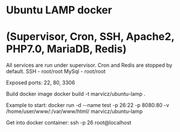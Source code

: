 # Ubuntu LAMP docker
# (Supervisor, Cron, SSH, Apache2, PHP7.0, MariaDB, Redis)

All services are run under supervisor. Cron and Redis are stopped by default.
SSH    - root/root
MySql - root/root

Exposed ports:
22, 80, 3306


Build docker image
docker build -t marvicz/ubuntu-lamp .

Example to start:
docker run -d --name test -p 26:22 -p 8080:80 -v /home/user/www/:/var/www/html/ marvicz/ubuntu-lamp

Get into docker container:
ssh -p 26 root@localhost

